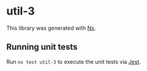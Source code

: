 # util-3

This library was generated with [Nx](https://nx.dev).

## Running unit tests

Run `nx test util-3` to execute the unit tests via [Jest](https://jestjs.io).
